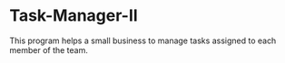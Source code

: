 # Task-Manager-II
This program helps a small business to manage tasks assigned to each member of the team.
